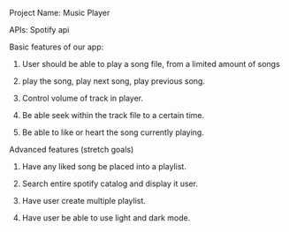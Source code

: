 Project Name: Music Player

APIs: Spotify api

Basic features of our app: 
1. User should be able to play a song file, from a limited amount of songs

2. play the song, play next song, play previous song. 

3. Control volume of track in player.

4. Be able seek within the track file to a certain time.

5. Be able to like or heart the song currently playing.

Advanced features (stretch goals)

1. Have any liked song be placed into a playlist.

2. Search entire spotify catalog and display it user.

3. Have user create multiple playlist.

4. Have user be able to use light and dark mode.


